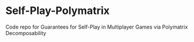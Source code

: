 # Self-Play-Polymatrix
Code repo for Guarantees for Self-Play in Multiplayer Games via Polymatrix Decomposability
